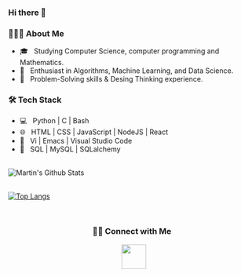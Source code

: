 ### Hi there 👋

<!--
**martinmsaavedra/martinmsaavedra** is a ✨ _special_ ✨ repository because its `README.md` (this file) appears on your GitHub profile.

Here are some ideas to get you started:

-  I’m currently working on ...
- 🌱 I’m currently learning ...
- 👯 I’m looking to collaborate on ...
- 🤔 I’m looking for help with ...
- 💬 Ask me about ...
- 📫 How to reach me: ...
- 😄 Pronouns: ...
- ⚡ Fun fact: ...
-->

<h3> 👨🏻‍💻 About Me </h3>


- 🎓 &nbsp; Studying Computer Science, computer programming and Mathematics.
- 🌱 &nbsp; Enthusiast in Algorithms, Machine Learning, and Data Science.
- 🔭 &nbsp; Problem-Solving skills & Desing Thinking experience.

<h3>🛠 Tech Stack</h3>

- 💻 &nbsp; Python | C | Bash
- 🌐 &nbsp; HTML | CSS | JavaScript | NodeJS | React
- 🔧 &nbsp; Vi | Emacs | Visual Studio Code
- 🔎 &nbsp; SQL | MySQL | SQLalchemy
<!--- 🛢 &nbsp; MySQL -->

<br>

<img align="center" src="https://github-readme-stats.vercel.app/api?username=martinmsaavedra&include_all_commits=true&count_private=true&show_icons=true&line_height=20&title_color=7A7ADB&icon_color=2234AE&text_color=D3D3D3&bg_color=0,000000,130F40&hide=issues" alt="Martin's Github Stats">


</br>
<br>

[![Top Langs](https://github-readme-stats.vercel.app/api/top-langs/?username=martinmsaavedra&hide=jupyter%20notebook&layout=compact&text_color=daf7dc&bg_color=151515)](https://github.com/devarias/)


</br>

<h3 align="center"> 🤝🏻 Connect with Me </h3>
<p align="center">
  &nbsp; <a href="https://www.linkedin.com/in/martinmaximosaavedra/" target="_blank" rel="noopener noreferrer"><img src="https://img.icons8.com/plasticine/100/000000/linkedin.png" width="50" /></a>
</p>
